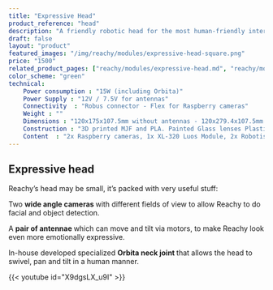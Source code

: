 ```yaml
---
title: "Expressive Head"
product_reference: "head"
description: "A friendly robotic head for the most human-friendly interaction."
draft: false
layout: "product"
featured_images: "/img/reachy/modules/expressive-head-square.png"
price: "1500"
related_product_pages: ["reachy/modules/expressive-head.md", "reachy/modules/chest.md", "reachy/modules/bioinspired-arm.md", "reachy/modules/gripper.md"]
color_scheme: "green"
technical:
    Power consumption : "15W (including Orbita)"
    Power Supply : "12V / 7.5V for antennas"
    Connectivity  : "Robus connector - Flex for Raspberry cameras"
    Weight : ""
    Dimensions : "120x175x107.5mm without antennas - 120x279.4x107.5mm with antennas up"
    Construction : "3D printed MJF and PLA. Painted Glass lenses Plastic antennas 2x Ball Bearings"
    Content  : "2x Raspberry cameras, 1x XL-320 Luos Module, 2x Robotis XL-320 servomotors, 2x Lenses, 1x Orbita Actuator, 12v-7.5v Converter for antennas motors"
---
```



## Expressive head


Reachy’s head may be small, it’s packed with very useful stuff:

Two <b> wide angle cameras </b> with different fields of view to allow Reachy to do facial and object detection.

A <b> pair of antennae </b> which can move and tilt via motors, to make Reachy look even more emotionally expressive.

In-house developed specialized <b> Orbita neck joint </b> that allows the head to swivel, pan and tilt in a human manner.



{{< youtube id="X9dgsLX_u9I" >}}
